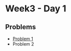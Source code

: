 # Week3 - Day 1

## Problems
- [Problem 1](https://leetcode.com/problems/longest-palindromic-substring/description/)
- Problem 2
